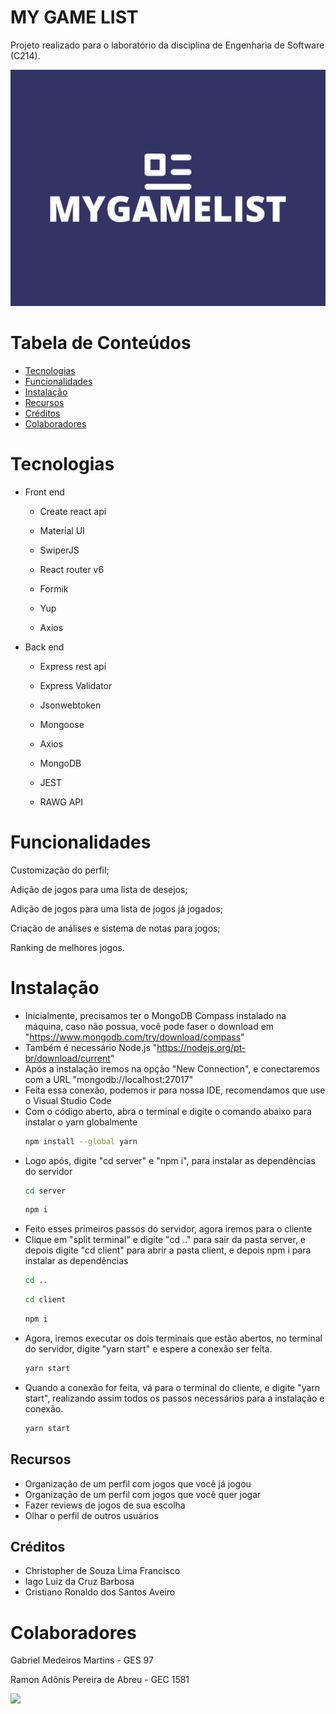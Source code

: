 # MY GAME LIST
Projeto realizado para o laboratório da disciplina de Engenharia de Software (C214).

![Imagem do Projeto](mygamelist-logo.png)

# Tabela de Conteúdos

- [Tecnologias](#tecnologias)
- [Funcionalidades](#funcionalidades)
- [Instalação](#instalação)
- [Recursos](#recursos)
- [Créditos](#créditos)
- [Colaboradores](#colaboradores)

# Tecnologias

- Front end
    - Create react api
  
    - Material UI
 
    - SwiperJS
      
    - React router v6
      
    - Formik
      
    - Yup
      
    - Axios

- Back end

    - Express rest api
      
    - Express Validator
      
    - Jsonwebtoken
      
    - Mongoose
      
    - Axios
      
    - MongoDB
      
    - JEST
      
    - RAWG API
  

# Funcionalidades

Customização do perfil;

Adição de jogos para uma lista de desejos;

Adição de jogos para uma lista de jogos já jogados;

Criação de análises e sistema de notas para jogos;

Ranking de melhores jogos.

# Instalação

- Inicialmente, precisamos ter o MongoDB Compass instalado na máquina, caso não possua, você pode faser o download em "https://www.mongodb.com/try/download/compass"
- Também é necessário Node.js "https://nodejs.org/pt-br/download/current"
- Após a instalação iremos na opção "New Connection", e conectaremos com a URL "mongodb://localhost:27017"
- Feita essa conexão, podemos ir para nossa IDE, recomendamos que use o Visual Studio Code
- Com o código aberto, abra o terminal e digite o comando abaixo  para instalar o yarn globalmente
   ```sh
   npm install --global yarn
   ```
- Logo após, digite "cd server" e "npm i", para instalar as dependências do servidor
   ```sh
   cd server
   ```
   ```sh
   npm i
   ```
- Feito esses primeiros passos do servidor, agora iremos para o cliente
- Clique em "split terminal" e digite "cd .." para sair da pasta server, e depois digite "cd client" para abrir a pasta client, e depois npm i para instalar as dependências
   ```sh
   cd ..
   ```
   ```sh
   cd client
   ```
   ```sh
   npm i
   ```
- Agora, iremos executar os dois terminais que estão abertos, no terminal do servidor, digite "yarn start" e espere a conexão ser feita.
   ```sh
   yarn start
   ```
- Quando a conexão for feita, vá para o terminal do cliente, e digite "yarn start", realizando assim todos os passos necessários para a instalação e conexão.
   ```sh
   yarn start
   ```

## Recursos

- Organização de um perfil com jogos que você já jogou
- Organização de um perfil com jogos que você quer jogar
- Fazer reviews de jogos de sua escolha
- Olhar o perfil de outros usuários


## Créditos

- Christopher de Souza Lima Francisco
- Iago Luiz da Cruz Barbosa
- Cristiano Ronaldo dos Santos Aveiro


# Colaboradores

Gabriel Medeiros Martins - GES 97

Ramon Adônis Pereira de Abreu - GEC 1581

<img src = "https://sportbuzz.uol.com.br/media/stories/5-vezes-que-cristiano-ronaldo-decidiu-na-champions/assets/1.jpeg">

